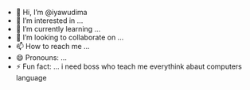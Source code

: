 - 👋 Hi, I’m @iyawudima
- 👀 I’m interested in ...
- 🌱 I’m currently learning ...
- 💞️ I’m looking to collaborate on ...
- 📫 How to reach me ...
- 😄 Pronouns: ...
- ⚡ Fun fact: ...
i need boss who teach me everythink abaut computers language
<!---
iyawudima/iyawudima is a ✨ special ✨ repository because its `README.md` (this file) appears on your GitHub profile.
You can click the Preview link to take a look at your changes.
--->
